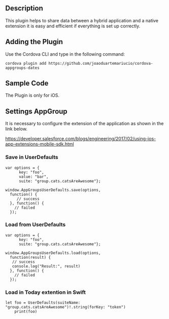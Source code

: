 ## Description

This plugin helps to share data between a hybrid application and a native extension it is easy and efficient if everything is set up correctly.

## Adding the Plugin ##

Use the Cordova CLI and type in the following command:

`cordova plugin add https://github.com/joaoduartemariucio/cordova-appgroups-dates`

## Sample Code

The Plugin is only for iOS.

## Settings AppGroup

It is necessary to configure the extension of the application as shown in the link below.

https://developer.salesforce.com/blogs/engineering/2017/02/using-ios-app-extensions-mobile-sdk.html

### Save in UserDefaults

    var options = {
          key: "foo",
          value: "bar",
          suite: "group.cats.catsAreAwesome"};

    window.AppGroupsUserDefaults.save(options,
      function() {
         // success
      }, function() {
        // failed
      });

### Load from UserDefaults

    var options = {
          key: "foo",
          suite: "group.cats.catsAreAwesome"};

    window.AppGroupsUserDefaults.load(options,
      function(result) {
       // success
       console.log("Result:", result)
      }, function() {
        // failed
      });
      
 ### Load in Today extention in Swift 
    
    let foo = UserDefaults(suiteName: "group.cats.catsAreAwesome")!.string(forKey: "token")
        print(foo)
